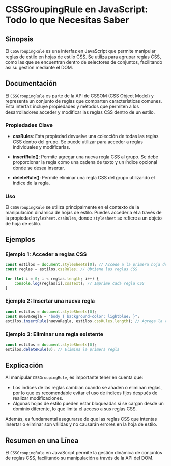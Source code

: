 <!--
Meta Description: # CSSGroupingRule en JavaScript: Todo lo que Necesitas Saber ## Sinopsis El `CSSGroupingRule` es una interfaz en JavaScript que permite manipular regl...
Meta Keywords: reglas, css, que, regla, una
-->

# CSSGroupingRule en JavaScript: Todo lo que Necesitas Saber

## Sinopsis
El `CSSGroupingRule` es una interfaz en JavaScript que permite manipular reglas de estilo en hojas de estilo CSS. Se utiliza para agrupar reglas CSS, como las que se encuentran dentro de selectores de conjuntos, facilitando así su gestión mediante el DOM.

## Documentación
El `CSSGroupingRule` es parte de la API de CSSOM (CSS Object Model) y representa un conjunto de reglas que comparten características comunes. Esta interfaz incluye propiedades y métodos que permiten a los desarrolladores acceder y modificar las reglas CSS dentro de un estilo.

### Propiedades Clave
- **cssRules**: Esta propiedad devuelve una colección de todas las reglas CSS dentro del grupo. Se puede utilizar para acceder a reglas individuales y modificarlas.
  
- **insertRule()**: Permite agregar una nueva regla CSS al grupo. Se debe proporcionar la regla como una cadena de texto y un índice opcional donde se desea insertar.

- **deleteRule()**: Permite eliminar una regla CSS del grupo utilizando el índice de la regla.

### Uso
El `CSSGroupingRule` se utiliza principalmente en el contexto de la manipulación dinámica de hojas de estilo. Puedes acceder a él a través de la propiedad `stylesheet.cssRules`, donde `stylesheet` se refiere a un objeto de hoja de estilo.

## Ejemplos

### Ejemplo 1: Acceder a reglas CSS
```javascript
const estilos = document.styleSheets[0]; // Accede a la primera hoja de estilo
const reglas = estilos.cssRules; // Obtiene las reglas CSS

for (let i = 0; i < reglas.length; i++) {
    console.log(reglas[i].cssText); // Imprime cada regla CSS
}
```

### Ejemplo 2: Insertar una nueva regla
```javascript
const estilos = document.styleSheets[0];
const nuevaRegla = "body { background-color: lightblue; }";
estilos.insertRule(nuevaRegla, estilos.cssRules.length); // Agrega la regla al final
```

### Ejemplo 3: Eliminar una regla existente
```javascript
const estilos = document.styleSheets[0];
estilos.deleteRule(0); // Elimina la primera regla
```

## Explicación
Al manipular `CSSGroupingRule`, es importante tener en cuenta que:
- Los índices de las reglas cambian cuando se añaden o eliminan reglas, por lo que es recomendable evitar el uso de índices fijos después de realizar modificaciones.
- Algunas hojas de estilo pueden estar bloqueadas si se cargan desde un dominio diferente, lo que limita el acceso a sus reglas CSS.

Además, es fundamental asegurarse de que las reglas CSS que intentas insertar o eliminar son válidas y no causarán errores en la hoja de estilo.

## Resumen en una Línea
El `CSSGroupingRule` en JavaScript permite la gestión dinámica de conjuntos de reglas CSS, facilitando su manipulación a través de la API del DOM.